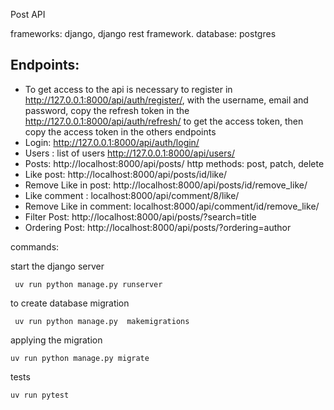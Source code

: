 Post API

frameworks:  django, django rest framework. database: postgres

## Endpoints:
* To get access to the api is necessary to register in  http://127.0.0.1:8000/api/auth/register/, with the username, email and password,
   copy the refresh token in the http://127.0.0.1:8000/api/auth/refresh/ to get the access token, then copy the access token in the others endpoints
* Login:  http://127.0.0.1:8000/api/auth/login/
* Users : list of users http://127.0.0.1:8000/api/users/
* Posts: http://localhost:8000/api/posts/ http methods: post, patch, delete
* Like post: http://localhost:8000/api/posts/id/like/
* Remove Like in post: http://localhost:8000/api/posts/id/remove_like/
* Like comment : localhost:8000/api/comment/8/like/
* Remove Like in comment: localhost:8000/api/comment/id/remove_like/
* Filter Post: http://localhost:8000/api/posts/?search=title
* Ordering Post: http://localhost:8000/api/posts/?ordering=author


commands:

 start the django server
```
 uv run python manage.py runserver
```

 to create database migration
```
 uv run python manage.py  makemigrations
```

applying  the migration
```
uv run python manage.py migrate
```
tests
```
uv run pytest
```